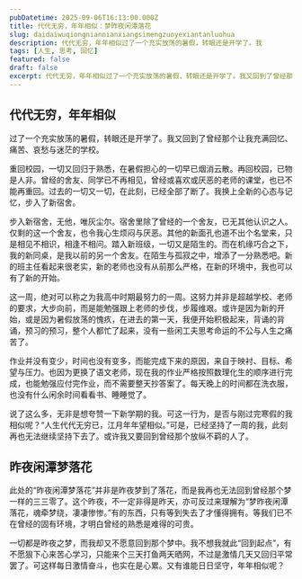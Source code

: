 ```yaml
---
pubDatetime: 2025-09-06T16:13:00.000Z
title: 代代无穷，年年相似：梦昨夜闲潭落花
slug: daidaiwuqiongniannianxiangsimengzuoyexiantanluohua
description: 代代无穷，年年相似过了一个充实放荡的暑假，转眼还是开学了。我
tags: [人生, 思考, 回忆]
featured: false
draft: false
excerpt: 代代无穷，年年相似过了一个充实放荡的暑假，转眼还是开学了。我又回到了曾经那个让我充满回忆痛苦哀愁与迷茫的学校。重回校园，一切又回归于熟悉，在暑假担心的一切早已烟消云散。再回校园，已物是人非。曾经的舍友
---
```


## 代代无穷，年年相似
过了一个充实放荡的暑假，转眼还是开学了。我又回到了曾经那个让我充满回忆、痛苦、哀愁与迷茫的学校。

重回校园，一切又回归于熟悉，在暑假担心的一切早已烟消云散。再回校园，已物是人非。曾经的舍友、同学已不再相见，曾经或喜欢或厌恶的老师的课堂，也已不能再重回。过去的一切又一切，在此刻，已经全部了断了。我换上全新的心态与记忆，步入了新宿舍。

步入新宿舍，无他，唯灰尘尔。宿舍里除了曾经的一个舍友，已无其他认识之人。仅剩的这一个舍友，也令我心生烦闷与厌恶。其他的新面孔也道不出个名堂来，只是相见不相识，相逢不相问。踏入新班级，一切又是陌生的。而在机缘巧合之下，我的新同桌，是我以前的另一个舍友。在陌生与孤寂之中，增添了一分熟悉吧。新的班主任看起来很老实，新的老师也没有从前那么严格，在新的环境中，我也可以有了新的开始。

这一周，绝对可以称之为我高中时期最努力的一周。这努力并非是超越学校、老师的要求，大步向前，而是能勉强跟上老师的步伐，步履维艰。或许是因为新的开始，或是因为暑假放荡的愧疚，在进去的第一天，我便开始积极起来，背诵的背诵，预习的预习，整个人都忙了起来，没有一些闲工夫思考命运的不公与人生之痛苦了。

作业并没有变少，时间也没有变多，而能完成下来的原因，来自于映衬、目标、希望与压力。也因为更换了语文老师，现在我的作业严格按照数理化生的顺序进行完成，也能勉强应付完作业，而不需要整天抄答案了。每天晚上的时间都在洗衣服，也没有什么闲余时间看看书、睡睡觉了。

说了这么多，无非是想夸赞一下新学期的我。可这一行为，是否与刚过完寒假的我相似呢？“人生代代无穷已，江月年年望相似。”可是，已经坚持了一周的我，此刻再也无法继续坚持下去了。或许我又要回到曾经那个放纵不羁的人了。

## 昨夜闲潭梦落花
此处的“昨夜闲潭梦落花”并非是昨夜梦到了落花，而是我再也无法回到曾经那个梦一样的三三零了。这个昨夜，不一定非得是昨天，亦可反过来理解为“梦昨夜闲潭落花，魂牵梦绕，凄凄惨惨。”有的东西，只有等到失去了才懂得拥有。等我们已不在曾经的固有环境，才明白曾经的熟悉是难得的可贵。

一切都是昨夜之梦，而我却又不愿意回到那个梦中。我不想我就此“回到起点”，有不愿狠下心来苦心学习，只能来个三天打鱼两天晒网，不过是激情几天又回归平常罢了。可这样每日激情奋斗，也实在是心累。又有谁能日日坚守，年年相似呢？
